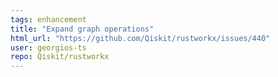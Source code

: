 ```yaml
---
tags: enhancement
title: "Expand graph operations"
html_url: "https://github.com/Qiskit/rustworkx/issues/440"
user: georgios-ts
repo: Qiskit/rustworkx
---
```


